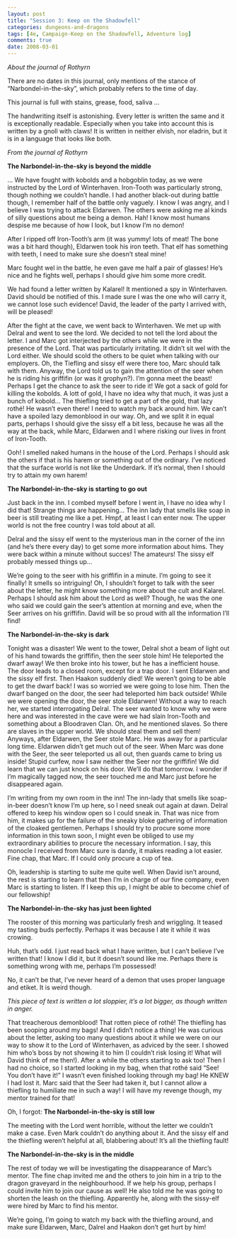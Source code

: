 ```yaml
---
layout: post
title: "Session 3: Keep on the Shadowfell"
categories: dungeons-and-dragons
tags: [4e, Campaign-Keep on the Shadowfell, Adventure log]
comments: true
date: 2008-03-01
---
```


*About the journal of Rothyrn*

There are no dates in this journal, only mentions of the stance of “Narbondel-in-the-sky”, which probably refers to the time of day.

This journal is full with stains, grease, food, saliva …

The handwriting itself is astonishing. Every letter is written the same and it is exceptionally readable. Especially when you take into account this is written by a gnoll with claws!
It is written in neither elvish, nor eladrin, but it is in a language that looks like both.

*From the journal of Rothyrn*

**The Narbondel-in-the-sky is beyond the middle**

… We have fought with kobolds and a hobgoblin today, as we were instructed by the Lord of Winterhaven. Iron-Tooth was particularly strong, though nothing we couldn’t handle. I had another black-out during battle though, I remember half of the battle only vaguely. I know I was angry, and I believe I was trying to attack Eldarwen. The others were asking me al kinds of silly questions about me being a demon. Hah! I know most humans despise me because of how I look, but I know I’m no demon!

After I ripped off Iron-Tooth’s arm (it was yummy! lots of meat! The bone was a bit hard though), Eldarwen took his iron teeth. That elf has something with teeth, I need to make sure she doesn’t steal mine!

Marc fought wel in the battle, he even gave me half a pair of glasses! He’s nice and he fights well, perhaps I should give him some more credit.

We had found a letter written by Kalarel! It mentioned a spy in Winterhaven. David should be notified of this. I made sure I was the one who will carry it, we cannot lose such evidence! David, the leader of the party I arrived with, will be pleased!

After the fight at the cave, we went back to Winterhaven. We met up with Delral and went to see the lord. We decided to not tell the lord about the letter. I and Marc got interjected by the others while we were in the presence of the Lord. That was particularly irritating. It didn’t sit wel with the Lord either. We should scold the others to be quiet when talking with our employers. Oh, the Tiefling and sissy elf were there too, Marc should talk with them. Anyway, the Lord told us to gain the attention of the seer when he is riding his griffifin (or was it grophyn?). I’m gonna meet the beast! Perhaps I get the chance to ask the seer to ride it! We got a sack of gold for killing the kobolds. A lott of gold, I have no idea why that much, it was just a bunch of kobold… The thiefling tried to get a part of the gold, that lazy rothé! He wasn’t even there! I need to watch my back around him. We can’t have a spoiled lazy demonblood in our way. Oh, and we split it in equal parts, perhaps I should give the sissy elf a bit less, because he was all the way at the back, while Marc, Eldarwen and I where risking our lives in front of Iron-Tooth.

Ooh! I smelled naked humans in the house of the Lord. Perhaps I should ask the others if that is his harem or something out of the ordinary. I’ve noticed that the surface world is not like the Underdark. If it’s normal, then I should try to attain my own harem!


**The Narbondel-in-the-sky is starting to go out**

Just back in the inn. I combed myself before I went in, I have no idea why I did that! Strange things are happening… The inn lady  that smells like soap in beer is still treating me like a pet. Hmpf, at least I can enter now. The upper world is not the free country I was told about at all.

Delral and the sissy elf went to the mysterious man in the corner of the inn (and he’s there every day) to get some more information about hims. They were back within a minute without succes! The amateurs! The sissy elf probably messed things up…

We’re going to the seer with his griffifin in a minute. I’m going to see it finally! It smells so intriguing! Oh, I shouldn’t forget to talk with the seer about the letter, he might know something more about the cult and Kalarel. Perhaps I should ask him about the Lord as well? Though, he was the one who said we could gain the seer’s attention at morning and eve, when the Seer arrives on his griffifin. David will be so proud with all the information I’ll find!


**The Narbondel-in-the-sky is dark**

Tonight was a disaster! We went to the tower, Delral shot a beam of light out of his hand towards the griffifin, then the seer stole him! He teleported the dwarf away! We then broke into his tower, but he has a inefficient house. The door leads to a closed room, except for a trap door. I sent Eldarwen and the sissy elf first. Then Haakon suddenly died! We weren’t going to be able to get the dwarf back! I was so worried we were going to lose him. Then the dwarf banged on the door, the seer had teleported him back outside! While we were opening the door, the seer stole Eldarwen! Without a way to reach her, we started interrogating Delral. The seer wanted to know why we were here and was interested in the cave were we had slain Iron-Tooth and something about a Bloodraven Clan. Oh, and he mentioned slaves. So there are slaves in the upper world. We should steal them and sell them! Anyways, after Eldarwen, the Seer stole Marc. He was away for a particular long time. Eldarwen didn’t get much out of the seer. When Marc was done with the Seer, the seer teleported us all out, then guards came to bring us inside! Stupid curfew, now I saw neither the Seer nor the griffifin! We did learn that we can just knock on his door. We’ll do that tomorrow. I wonder if I’m magically tagged now, the seer touched me and Marc just before he disappeared again.

I’m writing from my own room in the inn! The inn-lady that smells like soap-in-beer doesn’t know I’m up here, so I need sneak out again at dawn. Delral offered to keep his window open so I could sneak in. That was nice from him, it makes up for the failure of the sneaky bloke gathering of information of the cloaked gentlemen. Perhaps I should try to procure some more information in this town soon, I might even be obliged to use my extraordinary abilities to procure the necessary information. I say, this monocle I received from Marc sure is dandy, it makes reading a lot easier. Fine chap, that Marc. If I could only procure a cup of tea.

Oh, leadership is starting to suite me quite well. When David isn’t around, the rest is starting to learn that then I’m in charge of our fine company, even Marc is starting to listen. If I keep this up, I might be able to become chief of our fellowship!


**The Narbondel-in-the-sky has just been lighted**

The rooster of this morning was particularly fresh and wriggling. It teased my tasting buds perfectly. Perhaps it was because I ate it while it was crowing.

Huh, that’s odd. I just read back what I have written, but I can’t believe I’ve written that! I know I did it, but it doesn’t sound like me. Perhaps there is something wrong with me, perhaps I’m possessed!

No, it can’t be that, I’ve never heard of a demon that uses proper language and etiket. It is weird though.

*This piece of text is written a lot sloppier, it’s a lot bigger, as though written in anger.*

That treacherous demonblood! That rotten piece of rothé! The thiefling has been sooping around my bags! And I didn’t notice a thing! He was curious about the letter, asking too many questions about it while we were on our way to show it to the Lord of Winterhaven, as adviced by the seer. I showed him who’s boss by not showing it to him (I couldn’t risk losing it! What will David think of me then!). After a while the others starting to ask too! Then I had no choice, so I started looking in my bag, when that rothé said “See! You don’t have it!” I wasn’t even finished looking through my bag! He KNEW I had lost it. Marc said that the Seer had taken it, but I cannot allow a thiefling to humiliate me in such a way! I will have my revenge though, my mentor trained for that!

Oh, I forgot: **The Narbondel-in-the-sky is still low**

The meeting with the Lord went horrible, without the letter we couldn’t make a case. Even Mark couldn’t do anything about it. And the sissy elf and the thiefling weren’t helpful at all, blabbering about! It’s all the thiefling fault!


**The Narbondel-in-the-sky is in the middle**

The rest of today we will be investigating the disappearance of Marc’s mentor. The fine chap invited me and the others to join him in a trip to the dragon graveyard in the neighbourhood. If we help his group, perhaps I could invite him to join our cause as well! He also told me he was going to shorten the leash on the thiefling. Apparently he, along with the sissy-elf were hired by Marc to find his mentor.

We’re going, I’m going to watch my back with the thiefling around, and make sure Eldarwen, Marc, Dalrel and Haakon don’t get hurt by him!
